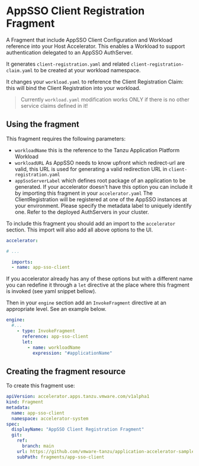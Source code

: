 # AppSSO Client Registration Fragment

A Fragment that include AppSSO Client Configuration and Workload reference into your Host Accelerator. This enables
a Workload to support authentication delegated to an AppSSO AuthServer.

It generates `client-registration.yaml` and related `client-registration-claim.yaml` to be created at your workload namespace.

It changes your `workload.yaml` to reference the Client Registration Claim: this will bind the Client Registration into your workload.

> Currently `workload.yaml` modification works ONLY if there is no other service claims defined in it!

## Using the fragment

This fragment requires the following parameters:
- `workloadName`
  this is the reference to the Tanzu Application Platform Workload
- `workloadURL`
  As AppSSO needs to know upfront which redirect-url are valid, this URL is used for generating a valid redirection URL in `client-registration.yaml`
- `appSsoServerLabel` which defines root package of an application to be generated. If your accelerator doesn't have this option you can include it by importing this fragment in your `accelerator.yaml`
  The ClientRegistration will be registered at one of the AppSSO instances at your environment. Please specify the metadata label to uniquely identify one. Refer to the deployed AuthServers in your cluster.

To include this fragment you should add an import to the `accelerator` section. This import will also add all above options to the UI.

```yaml
accelerator:

# ...

  imports:
  - name: app-sso-client
```

If you accelerator already has any of these options but with a different name you can redefine it through a `let` directive
at the place where this fragment is invoked (see yaml snippet bellow).

Then in your `engine` section add an `InvokeFragment` directive at an appropriate level. See an example below.

```yaml
engine:
  #...
    - type: InvokeFragment
      reference: app-sso-client
      let:
        - name: workloadName
          expression: "#applicationName"
```

## Creating the fragment resource

To create this fragment use:

```yaml
apiVersion: accelerator.apps.tanzu.vmware.com/v1alpha1
kind: Fragment
metadata:
  name: app-sso-client
  namespace: accelerator-system
spec:
  displayName: "AppSSO Client Registration Fragment"
  git:
    ref:
      branch: main
    url: https://github.com/vmware-tanzu/application-accelerator-samples.git
    subPath: fragments/app-sso-client
```
